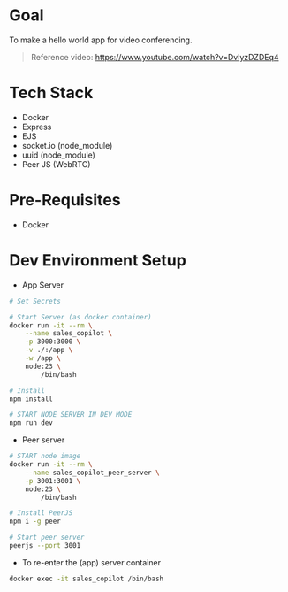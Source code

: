 # Goal
To make a hello world app for video conferencing.
> Reference video: https://www.youtube.com/watch?v=DvlyzDZDEq4

# Tech Stack
- Docker
- Express
- EJS
- socket.io (node_module)
- uuid (node_module)
- Peer JS (WebRTC)

# Pre-Requisites
- Docker

# Dev Environment Setup

- App Server
```sh
# Set Secrets

# Start Server (as docker container)
docker run -it --rm \
    --name sales_copilot \
    -p 3000:3000 \
    -v ./:/app \
    -w /app \
    node:23 \
        /bin/bash

# Install
npm install

# START NODE SERVER IN DEV MODE
npm run dev
```

- Peer server
```sh
# START node image
docker run -it --rm \
    --name sales_copilot_peer_server \
    -p 3001:3001 \
    node:23 \
        /bin/bash

# Install PeerJS
npm i -g peer

# Start peer server
peerjs --port 3001
```

- To re-enter the (app) server container
```sh
docker exec -it sales_copilot /bin/bash
```

<!-- # Build
```sh
# Fix ESLint issue
npm run lint

# Check if build is successful
npm run build

# Test app
npm run start
```

## Docker image
```sh
# Build Docker image
docker build -t sales_copilot_image .

# Test app
docker run -d \
    --name sales_copilot \
    -p 3000:3000 \
    sales_copilot_image
``` -->